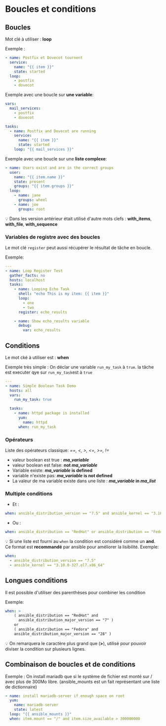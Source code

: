 # Boucles et conditions

## Boucles

Mot clé à utiliser : **loop**

Exemple :

```yml
- name: Postfix et Dovecot tournent
  service:
    name: "{{ item }}"
    state: started
  loop:
    - postfix
    - dovecot
```

Exemple avec une boucle sur **une variable**:

```yml
vars:
  mail_services:
    - postfix
    - dovecot

tasks:
  - name: Postfix and Dovecot are running
    service:
      name: "{{ item }}"
      state: started
    loop: "{{ mail_services }}"
```

Exemple avec une boucle sur une **liste complexe**:

```yml
- name: Users exist and are in the correct groups
  user:
    name: "{{ item.name }}"
    state: present
    groups: "{{ item.groups }}"
  loop:
    - name: jane
      groups: wheel
    - name: joe
      groups: root
```

:bulb: Dans les version antérieur était utilisé d'autre mots clefs : **with_items**, **with_file**, **with_sequence**

### Variables de registre avec des boucles

Le mot clé `register` peut aussi récupérer le résultat de tâche en boucle.

Exemple:

```yml
---
- name: Loop Register Test
  gather_facts: no
  hosts: localhost
  tasks:
    - name: Looping Echo Task
      shell: "echo This is my item: {{ item }}"
      loop:
        - one
        - two
      register: echo_results

    - name: Show echo_results variable
      debug:
        var: echo_results
```

## Conditions

Le mot cké à utiliser est : **when**

Exemple très simple : On déclar une variable `run_my_task` à `true`.
la tâche est executer qye sur `run_my_task`est à `true`

```yml
---
- name: Simple Boolean Task Demo
  hosts: all
  vars:
    run_my_task: true

  tasks:
    - name: httpd package is installed
      yum:
        name: httpd
      when: run_my_task
```

### Opérateurs

Liste des opérateurs classique:  *==, <, >, <=, >=, !=*

- valeur boolean est true : ***ma_variable***
- valeur boolean est false: **not *ma_variable***
- Variable existe: ***ma_variable* is defined**
- variable n'existe pas: ***ma_variable* is not defined**
- La valeur de ma variable existe dans une liste : ***ma_variable* in *ma_list***

### Multiple conditions

- Et :

```yml
when: ansible_distribution_version == "7.5" and ansible_kernel == "3.10.0-327.el7.x86_64"
```

- Ou :

```yml
when: ansible_distribution == "RedHat" or ansible_distribution == "Fedora"
```

:bulb: Si une liste est fourni au `when` la condition est considéré comme un **and**.
Ce format est **recommandé** par ansible pour améliorer la lisibilité.
Exemple:

```yml
when:
  - ansible_distribution_version == "7.5"
  - ansible_kernel == "3.10.0-327.el7.x86_64"
```

## Longues conditions

Il est possible d'utiliser des parenthèses pour combiner les condition

Exemple:

```yml
when: >
    ( ansible_distribution == "RedHat" and
      ansible_distribution_major_version == "7" )
    or
    ( ansible_distribution == "Fedora" and
    ansible_distribution_major_version == "28" )
```

:bulb: On remarquera le caractère plus grand que (**>**), utilisé pour pouvoir diviser la condition sur plusieurs lignes.


## Combinaison de boucles et de conditions

Exemple : On install mariadb que si le système de fichier est monté sur / avec plus de 300Mo libre. (ansible_mounts est un fait représentant une liste de dictionnaire)

```yml
- name: install mariadb-server if enough space on root
  yum:
    name: mariadb-server
    state: latest
  loop: "{{ ansible_mounts }}"
  when: item.mount == "/" and item.size_available > 300000000
```
